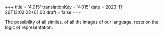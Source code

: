 +++
title = '4.015'
translationKey = '4.015'
date = 2023-11-26T13:02:22+01:00
draft = false
+++

The possibility of all similes, of all the images of our language, rests on the logic of representation.
